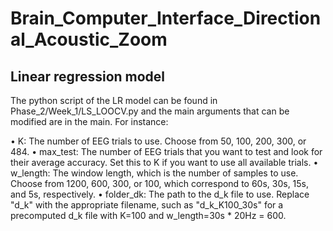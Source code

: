# Brain_Computer_Interface_Directional_Acoustic_Zoom

## Linear regression model

The python script of the LR model can be found in Phase_2/Week_1/LS_LOOCV.py and the main arguments that can be modified are in the main. For instance:

• K: The number of EEG trials to use. Choose from 50, 100, 200, 300, or 484.
• max_test: The number of EEG trials that you want to test and look for their average accuracy. Set this to K if you want to use all available trials.
• w_length: The window length, which is the number of samples to use. Choose from 1200, 600, 300, or 100, which correspond to 60s, 30s, 15s, and 5s, respectively.
• folder_dk: The path to the d_k file to use. Replace "d_k" with the appropriate filename, such as "d_k_K100_30s" for a precomputed d_k file with K=100 and w_length=30s * 20Hz = 600.
